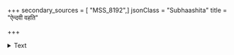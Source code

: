 +++
secondary_sources = [ "MSS_8192",]
jsonClass = "Subhaashita"
title = "ऐन्दवी वहति"

+++

<details><summary>Text</summary>

ऐन्दवी वहति नाडिका यदा स्वेच्छया प्रविशति प्रभञ्जनः।  
पोतकी व्रजति दक्षिणा यदा स्यात् तदा सकलमीप्सितं फलम्॥
</details>
